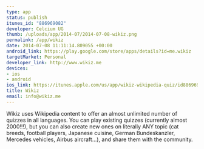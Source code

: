 ```yaml
--- 
type: app
status: publish
itunes_id: "886969082"
developer: Celcium UG
thumb: /uploads/app/2014-07/2014-07-08-wikiz.png
permalink: /app/wikiz
date: 2014-07-08 11:11:14.809055 +00:00
android_link: https://play.google.com/store/apps/details?id=me.wikiz
targetMarket: Personal
developer_link: http://www.wikiz.me
devices: 
- ios
- android
ios_link: https://itunes.apple.com/us/app/wikiz-wikipedia-quiz/id886969082?mt=8&uo=4
title: Wikiz
email: info@wikiz.me
---
```


Wikiz uses Wikipedia content to offer an almost unlimited number of quizzes in all languages. You can play existing quizzes (currently almost 2000!!!), but you can also create new ones on literally ANY topic (cat breeds, football players, Japanese cuisine, German Bundeskanzler, Mercedes vehicles, Airbus aircraft…), and share them with the community.
